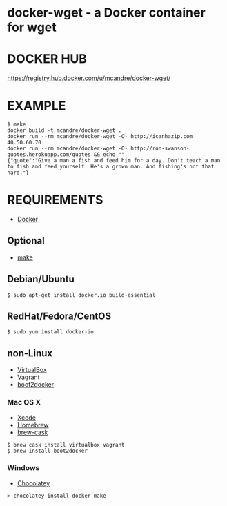 # docker-wget - a Docker container for wget

# DOCKER HUB

https://registry.hub.docker.com/u/mcandre/docker-wget/

# EXAMPLE

```
$ make
docker build -t mcandre/docker-wget .
docker run --rm mcandre/docker-wget -O- http://icanhazip.com
40.50.60.70
docker run --rm mcandre/docker-wget -O- http://ron-swanson-quotes.herokuapp.com/quotes && echo ""
{"quote":"Give a man a fish and feed him for a day. Don't teach a man to fish and feed yourself. He's a grown man. And fishing's not that hard."}
```

# REQUIREMENTS

* [Docker](https://www.docker.com/)

## Optional

* [make](http://www.gnu.org/software/make/)

## Debian/Ubuntu

```
$ sudo apt-get install docker.io build-essential
```

## RedHat/Fedora/CentOS

```
$ sudo yum install docker-io
```

## non-Linux

* [VirtualBox](https://www.virtualbox.org/)
* [Vagrant](https://www.vagrantup.com/)
* [boot2docker](http://boot2docker.io/)

### Mac OS X

* [Xcode](http://itunes.apple.com/us/app/xcode/id497799835?ls=1&mt=12)
* [Homebrew](http://brew.sh/)
* [brew-cask](http://caskroom.io/)

```
$ brew cask install virtualbox vagrant
$ brew install boot2docker
```

### Windows

* [Chocolatey](https://chocolatey.org/)

```
> chocolatey install docker make
```
